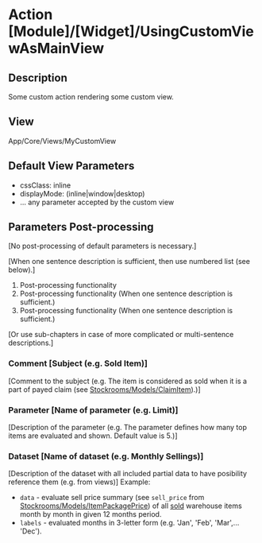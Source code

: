 # Action [Module]/[Widget]/UsingCustomViewAsMainView

## Description

Some custom action rendering some custom view.

## View

App/Core/Views/MyCustomView

## Default View Parameters

* cssClass: inline
* displayMode: (inline|window|desktop)
* ... any parameter accepted by the custom view

## Parameters Post-processing

[No post-processing of default parameters is necessary.]

[When one sentence description is sufficient, then use numbered list (see below).]
1. Post-processing functionality 
2. Post-processing functionality (When one sentence description is sufficient.)
3. Post-processing functionality (When one sentence description is sufficient.)

[Or use sub-chapters in case of more complicated or multi-sentence descriptions.]
### Comment [Subject (e.g. Sold Item)]
[Comment to the subject (e.g. The item is considered as sold when it is a part of payed claim (see [Stockrooms/Models/ClaimItem](./../../Stockrooms/Models/ClaimItem.md)).)]

### Parameter [Name of parameter (e.g. Limit)]
[Description of the parameter (e.g. The parameter defines how many top items are evaluated and shown. Default value is 5.)]

### Dataset [Name of dataset (e.g. Monthly Sellings)]
[Description of the dataset with all included partial data to have posibility reference them (e.g. from views)]
Example:
* `data` - evaluate sell price summary (see `sell_price` from [Stockrooms/Models/ItemPackagePrice](./../../Stockrooms/Models/ItemPackagePrice.md)) of all [sold](#comment-sold-item) warehouse items month by month in given 12 months period.
* `labels` - evaluated months in 3-letter form (e.g. 'Jan', 'Feb', 'Mar',... 'Dec').